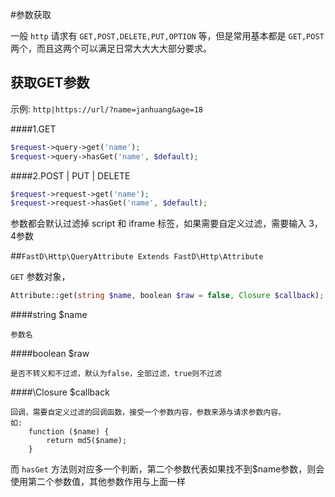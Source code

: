 #参数获取

一般 `http` 请求有 `GET,POST,DELETE,PUT,OPTION` 等，但是常用基本都是 `GET,POST`两个，而且这两个可以满足日常大大大大部分要求。

## 获取GET参数

示例: `http|https://url/?name=janhuang&age=18`

    

####1.GET

```php
$request->query->get('name');
$request->query->hasGet('name', $default);
```

####2.POST | PUT | DELETE

```php
$request->request->get('name');
$request->request->hasGet('name', $default);
```

参数都会默认过滤掉 script 和 iframe 标签，如果需要自定义过滤，需要输入 3，4参数

##`FastD\Http\QueryAttribute Extends FastD\Http\Attribute` 

`GET` 参数对象，

```php
Attribute::get(string $name, boolean $raw = false, Closure $callback);
```

####string $name

    参数名
    
####boolean $raw
    
    是否不转义和不过滤，默认为false，全部过滤，true则不过滤
    
####\Closure $callback

    回调，需要自定义过滤的回调函数，接受一个参数内容，参数来源与请求参数内容。
    如:
        function ($name) {
            return md5($name);
        }

而 `hasGet` 方法则对应多一个判断，第二个参数代表如果找不到$name参数，则会使用第二个参数值，其他参数作用与上面一样


